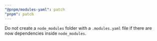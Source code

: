 ```yaml
---
"@pnpm/modules-yaml": patch
"pnpm": patch
---
```


Do not create a `node_modules` folder with a `.modules.yaml` file if there are now dependencies inside `node_modules`.
